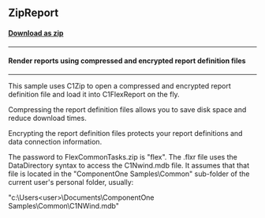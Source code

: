 ## ZipReport
#### [Download as zip](https://minhaskamal.github.io/DownGit/#/home?url=https://github.com/GrapeCity/ComponentOne-WinForms-Samples/tree/master/NetFramework\FlexReport\CS\ZipReport)
____
#### Render reports using compressed and encrypted report definition files
____
This sample uses C1Zip to open a compressed and encrypted report definition file and load it into C1FlexReport on the fly. 

Compressing the report definition files allows you to save disk space and reduce download times. 

Encrypting the report definition files protects your report definitions and data connection information. 

The password to FlexCommonTasks.zip is "flex". The .flxr file uses the DataDirectory syntax to access the C1Nwind.mdb file. It assumes that that file is located in the "ComponentOne Samples\Common" sub-folder of the current user's personal folder, usually: 

"c:\Users\<user>\Documents\ComponentOne Samples\Common\C1NWind.mdb" 